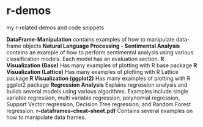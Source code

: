 # r-demos
my r-related demos and code snippets

**DataFrame-Manipulation** contains examples of how to manipulate data-frame objects
**Natural Language Processing - Sentimental Analysis** contains an example of how to perform sentimental analysis using various classification models. Each model has an evaluation section.
**R Visualization (Base)** Has many examples of plotting with R base package
**R Visualization (Lattice)** Has many examples of plotting with R Lattice package
**R Visualization (ggplot2)** Has many examples of plotting with R ggplot2 package
**Regression Analysis** Explains regression analysis and builds several models using various algorithms. Examples include single variable regression, multi variable regression, polynomial regression, Support Vector regression, Decision Tree regression, and Random Forest regression.
**r-dataframes-cheat-sheet.pdf** Contains several examples on how to manipulate data frames.